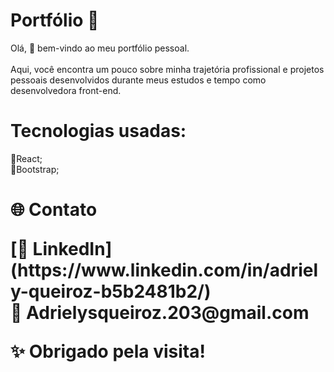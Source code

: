 <h1 align="start">Portfólio 💼</h1>

<p align="start">
 Olá, 👋 bem-vindo ao meu portfólio pessoal.<br></br>Aqui, você encontra um pouco sobre minha trajetória profissional e projetos pessoais desenvolvidos durante meus estudos e tempo como desenvolvedora front-end.
</p>

<h1 align="start">Tecnologias usadas:</h1>

🔹React;<br>
🔹Bootstrap;

<h1 align="start"> 🌐 Contato

<p align="start">[🔗 LinkedIn](https://www.linkedin.com/in/adriely-queiroz-b5b2481b2/)<br>   
📧 Adrielysqueiroz.203@gmail.com <br> </p>


✨ Obrigado pela visita!

 
 
